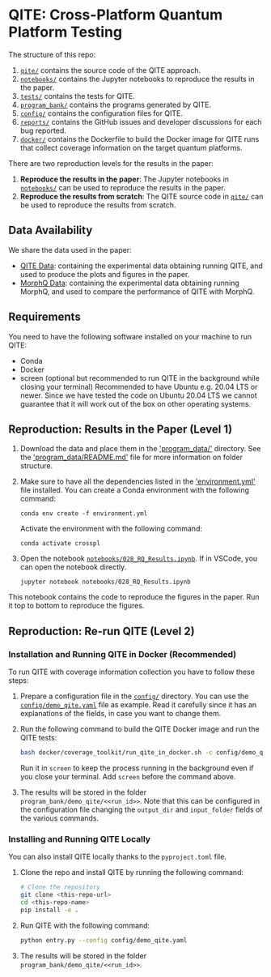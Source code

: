 # QITE: Cross-Platform Quantum Platform Testing


The structure of this repo:

1.  [`qite/`](qite/) contains the source code of the QITE approach.
2.  [`notebooks/`](notebooks/) contains the Jupyter notebooks to reproduce the results in the paper.
3.  [`tests/`](tests/) contains the tests for QITE.
4.  [`program_bank/`](program_bank/) contains the programs generated by QITE.
5.  [`config/`](config/) contains the configuration files for QITE.
6.  [`reports/`](reports/) contains the GitHub issues and developer discussions for each bug reported.
7.  [`docker/`](docker/) contains the Dockerfile to build the Docker image for QITE runs that collect coverage information on the target quantum platforms.

There are two reproduction levels for the results in the paper:
1. **Reproduce the results in the paper**: The Jupyter notebooks in [`notebooks/`](notebooks/) can be used to reproduce the results in the paper.
2. **Reproduce the results from scratch**: The QITE source code in [`qite/`](qite/) can be used to reproduce the results from scratch.


## Data Availability

We share the data used in the paper:
- [QITE Data](https://figshare.com): containing the experimental data obtaining running QITE, and used to produce the plots and figures in the paper.
- [MorphQ Data](https://figshare.com): containing the experimental data obtaining running MorphQ, and used to compare the performance of QITE with MorphQ.


## Requirements

You need to have the following software installed on your machine to run QITE:
- Conda
- Docker
- screen (optional but recommended to run QITE in the background while closing your terminal)
Recommended to have Ubuntu e.g. 20.04 LTS or newer. Since we have tested the code on Ubuntu 20.04 LTS we cannot guarantee that it will work out of the box on other operating systems.

## Reproduction: Results in the Paper (Level 1)

1. Download the data and place them in the ['program_data/'](program_data/) directory. See the ['program_data/README.md'](program_data/README.md) file for more information on folder structure.

2. Make sure to have all the dependencies listed in the ['environment.yml'](environment.yml) file installed. You can create a Conda environment with the following command:
    ```shell
    conda env create -f environment.yml
    ```
    Activate the environment with the following command:
    ```shell
    conda activate crosspl
    ```
3. Open the notebook [`notebooks/028_RQ_Results.ipynb`](notebooks/028_RQ_Results.ipynb). If in VSCode, you can open the notebook directly.
    ```shell
    jupyter notebook notebooks/028_RQ_Results.ipynb
    ```
This notebook contains the code to reproduce the figures in the paper.
Run it top to bottom to reproduce the figures.



## Reproduction: Re-run QITE (Level 2)

### Installation and Running QITE in Docker (Recommended)

To run QITE with coverage information collection you have to follow these steps:

1. Prepare a configuration file in the [`config/`](config/) directory. You can use the [`config/demo_qite.yaml`](config/demo_qite.yaml) file as example.
Read it carefully since it has an explanations of the fields, in case you want to change them.

2. Run the following command to build the QITE Docker image and run the QITE tests:
    ```bash
    bash docker/coverage_toolkit/run_qite_in_docker.sh -c config/demo_qite.yaml --interactive
    ```
    Run it in `screen` to keep the process running in the background even if you close your terminal. Add `screen` before the command above.

3. The results will be stored in the folder `program_bank/demo_qite/<<run_id>>`.
Note that this can be configured in the configuration file changing the `output_dir` and `input_folder` fields of the various commands.

### Installing and Running QITE Locally

You can also install QITE locally thanks to the `pyproject.toml` file.

1. Clone the repo and install QITE by running the following command:
    ```bash
    # Clone the repository
    git clone <this-repo-url>
    cd <this-repo-name>
    pip install -e .
    ```
2. Run QITE with the following command:
    ```bash
    python entry.py --config config/demo_qite.yaml
    ```

3. The results will be stored in the folder `program_bank/demo_qite/<<run_id>>`.












